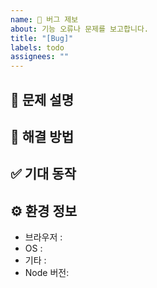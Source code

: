 ```yaml
---
name: 🐞 버그 제보
about: 기능 오류나 문제를 보고합니다.
title: "[Bug]"
labels: todo
assignees: ""
---
```


## 🐞 문제 설명

<!-- 무엇이 문제인가? -->

## 🐥 해결 방법

<!-- 문제를 해결하기 위해 어떤 노력을 했는가 -->

## ✅ 기대 동작

<!-- 어떤 결과를 기대하는지 설명해 주세요 -->

## ⚙️ 환경 정보

- 브라우저 :
- OS :
- 기타 :
- Node 버전:
